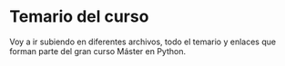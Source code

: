 # Temario del curso

Voy a ir subiendo en diferentes archivos, todo el temario y enlaces que forman parte del gran curso Máster en Python.
